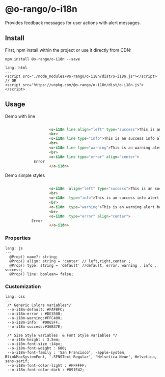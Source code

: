 # @o-rango/o-i18n
Provides feedback messages for  user actions with alert messages.


## Install
First, npm install within the project or use it directly from CDN:

```
npm install @o-rango/o-i18n --save
```

```code
lang: html
---
<script src="./node_modules/@o-rango/o-i18n/dist/o-i18n.js"></script>
// OR
<script src="https://unpkg.com/@o-rango/o-i18n/dist/o-i18n.js"></script>
```

## Usage

Demo with line

```html

					<o-i18n line align="left" type="success">This is an success alert banner</o-i18n>
					<br>
					<o-i18n line type="info">This is an success info alert banner</o-i18n>
					<br>
					<o-i18n line type="warning">This is an warning alert banner</o-i18n>
					<br>
					<o-i18n line type="error" align="center">
             Error
					</o-i18n>
```

Demo simple styles

```html

					<o-i18n  align="left" type="success">This is an success alert banner</o-i18n>
					<br>
					<o-i18n  type="info">This is an success info alert banner</o-i18n>
					<br>
					<o-i18n  type="warning">This is an warning alert banner</o-i18n>
					<br>
					<o-i18n  type="error" align="center">
            Error
					</o-i18n>
```


### Properties

```code
lang: js
---
  @Prop() name?: string;
  @Prop() align: string = 'center' // left,right,center ;
  @Prop() type: string = 'default' //default, error, warning , info , success;
  @Prop() line: boolean= false;
```


### Customization

```code
lang: css
---
 /* Generic Colors variables*/
 --o-i18n-default: #FAFBFC;
 --o-i18n-error : #DE350B;
 --o-i18n-warning:#FFC400;
 --o-i18n-info:  #0065FF;
 --o-i18n-success:#36B37E;

 /* Size Style variables  & Font Style variables */
 --o-i18n-height : 3.5em;
 --o-i18n-font-size :14px;
 --o-i18n-font-weight : 600;
 --o-i18n-font-family : 'San Francisco', -apple-system, BlinkMacSystemFont, '.SFNSText-Regular', 'Helvetica Neue', Helvetica, sans-serif;
 --o-i18n-font-color-light : #FFFFFF;
 --o-i18n-font-color-dark : #091E42;

```
